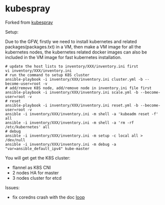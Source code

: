 # kubespray
Forked from [kubespray](https://github.com/kubernetes-sigs/kubespray)

Setup:

Due to the GFW, firstly we need to install kubernetes and related packages(packages.txt) in a VM,
 then make a VM image for all the kubernetes nodes, the kubernetes related docker images can also
be included in the VM image for fast kubernetes installation.

```ShellSession
# update the host lists to inventory/XXX/inventory.ini first
vi inventory/XXX/inventory.ini
# run the command to setup K8S cluster
ansible-playbook -i inventory/XXX/inventory.ini cluster.yml -b --become-user=root -v
# add/remove K8S node, add/remove node in inventory.ini file first
ansible-playbook -i inventory/XXX/inventory.ini scale.yml -b --become-user=root -v
# reset
ansible-playbook -i inventory/XXX/inventory.ini reset.yml -b --become-user=root -v
ansible -i inventory/XXX/inventory.ini -m shell -a 'kubeadm reset -f' all
ansible -i inventory/XXX/inventory.ini -m shell -a 'rm -rf /etc/kubernetes' all
# debug
ansible -i inventory/XXX/inventory.ini -m setup -c local all > /dev/null
ansible -i inventory/XXX/inventory.ini -m debug -a "var=ansible_default_ipv4" kube-master
```

You will get get the K8S cluster:

- flannel as K8S CNI
- 2 nodes HA for master
- 3 nodes cluster for etcd


Issues:
- fix coredns crash with the doc [loop](https://coredns.io/plugins/loop/#troubleshooting)